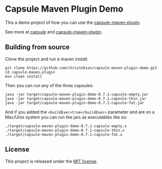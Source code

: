 Capsule Maven Plugin Demo
=========================

This a demo project of how you can use the [capsule-maven-plugin](https://github.com/christokios/capsule-maven-plugin).

See more at [capsule](https://github.com/puniverse/capsule) and [capsule-maven-plugin](https://github.com/christokios/capsule-maven-plugin).

## Building from source
Clone the project and run a maven install:

```
git clone https://github.com/christokios/capsule-maven-plugin-demo.git
cd capsule-maven-plugin
mvn clean install
```

Then you can run any of the three capsules:

```
java -jar target/capsule-maven-plugin-demo-0.7.1-capsule-empty.jar
java -jar target/capsule-maven-plugin-demo-0.7.1-capsule-thin.jar
java -jar target/capsule-maven-plugin-demo-0.7.1-capsule-fat.jar
```

And if you added the `<buildExec>true</buildExec>` parameter and are on a Mac/Unix system you can run the jars as executables like so:

```
./target/capsule-maven-plugin-demo-0.7.1-capsule-empty.x
./target/capsule-maven-plugin-demo-0.7.1-capsule-thin.x
./target/capsule-maven-plugin-demo-0.7.1-capsule-fat.x
```

## License

This project is released under the [MIT license](http://opensource.org/licenses/MIT).
